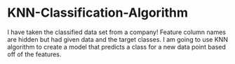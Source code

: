 # KNN-Classification-Algorithm

I have taken the classified data set from a company! 
Feature column names  are hidden but had given  data and the target classes.
I am going to use KNN algorithm to create a model that predicts a class for a new data point based off of the features.

